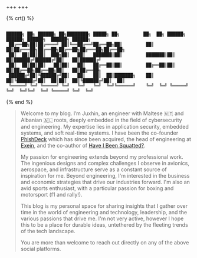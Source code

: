 +++
+++

{% crt() %}
```

██████╗ ██╗ ██████╗ ██╗████████╗ █████╗ ██╗         ██╗  ██╗ ██████╗ ██████╗ ██████╗  ██████╗ ██████╗
 ██╔══██╗██║██╔════╝ ██║╚══██╔══╝██╔══██╗██║         ██║  ██║██╔═══██╗██╔══██╗██╔══██╗██╔═══██╗██╔══██╗
 ██║  ██║██║██║  ███╗██║   ██║   ███████║██║         ███████║██║   ██║██████╔╝██████╔╝██║   ██║██████╔╝
 ██║  ██║██║██║   ██║██║   ██║   ██╔══██║██║         ██╔══██║██║   ██║██╔══██╗██╔══██╗██║   ██║██╔══██╗
 ██████╔╝██║╚██████╔╝██║   ██║   ██║  ██║███████╗    ██║  ██║╚██████╔╝██║  ██║██║  ██║╚██████╔╝██║  ██║
 ╚═════╝ ╚═╝ ╚═════╝ ╚═╝   ╚═╝   ╚═╝  ╚═╝╚══════╝    ╚═╝  ╚═╝ ╚═════╝ ╚═╝  ╚═╝╚═╝  ╚═╝ ╚═════╝ ╚═╝  ╚═╝
```
{% end %}

> Welcome to my blog. I’m Juxhin, an engineer with Maltese 🇲🇹 and Albanian 🇦🇱 roots, deeply embedded in the field of cybersecurity and engineering. My expertise lies in application security, embedded systems, and soft real-time systems. I have been the co-founder [PhishDeck](https://phishdeck.com/) which has since been acquired, the head of engineering at [Exein](https://exein.io/), and the co-author of [Have I Been Squatted?](https://haveibeensquatted.com/).
>
> My passion for engineering extends beyond my professional work. The ingenious designs and complex challenges I observe in avionics, aerospace, and infrastructure serve as a constant source of inspiration for me. Beyond engineering, I'm interested in the business and economic strategies that drive our industries forward. I'm also an avid sports enthusiast, with a particular passion for boxing and motorsport (f1 and rally!).
>
> This blog is my personal space for sharing insights that I gather over time in the world of engineering and technology, leadership, and the various passions that drive me. I'm not very active, however I hope this to be a place for durable ideas, untethered by the fleeting trends of the tech landscape.
>
> You are more than welcome to reach out directly on any of the above social platforms.